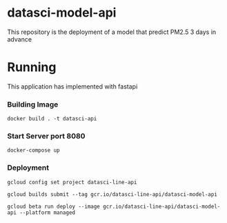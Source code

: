 # datasci-model-api

This repository is the deployment of a model that predict PM2.5 3 days in advance

# Running

This application has implemented with fastapi

### Building Image

`docker build . -t datasci-api`

### Start Server port 8080

`docker-compose up`

### Deployment

`gcloud config set project datasci-line-api`

`gcloud builds submit --tag gcr.io/datasci-line-api/datasci-model-api`

`gcloud beta run deploy --image gcr.io/datasci-line-api/datasci-model-api --platform managed`
